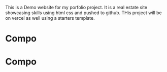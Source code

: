 This is a Demo website for my porfolio project. It is a  real estate site showcasing skills using html css and  pushed to github. THis project will be on vercel as well using a starters template.
# Compo
# Compo
